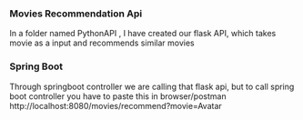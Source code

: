 ### Movies Recommendation Api 
In a folder named PythonAPI , I have created our flask API, which takes movie as a input and recommends similar movies

### Spring Boot
Through springboot controller we are calling that flask api, but to call spring boot controller you have to paste this in browser/postman 
http://localhost:8080/movies/recommend?movie=Avatar